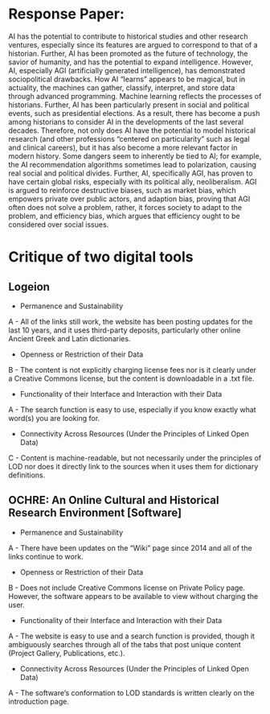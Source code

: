 # Response Paper:

AI has the potential to contribute to historical studies and other research ventures, especially since its features are argued to correspond to that of a historian. Further, AI has been promoted as the future of technology, the savior of humanity, and has the potential to expand intelligence. However, AI, especially AGI (artificially generated intelligence), has demonstrated sociopolitical drawbacks. How AI “learns” appears to be magical, but in actuality, the machines can gather, classify, interpret, and store data through advanced programming. Machine learning reflects the processes of historians. Further, AI has been particularly present in social and political events, such as presidential elections. As a result, there has become a push among historians to consider AI in the developments of the last several decades. Therefore, not only does AI have the potential to model historical research (and other professions “centered on particularity” such as legal and clinical careers), but it has also become a more relevant factor in modern history. Some dangers seem to inherently be tied to AI; for example, the AI recommendation algorithms sometimes lead to polarization, causing real social and political divides. Further, AI, specifically AGI, has proven to have certain global risks, especially with its political ally, neoliberalism. AGI is argued to reinforce destructive biases, such as market bias, which empowers private over public actors, and adaption bias, proving that AGI often does not solve a problem, rather, it forces society to adapt to the problem, and efficiency bias, which argues that efficiency ought to be considered over social issues. 

# Critique of two digital tools

## Logeion

- Permanence and Sustainability

A - All of the links still work, the website has been posting updates for the last 10 years, and it uses third-party deposits, particularly other online Ancient Greek and Latin dictionaries. 

- Openness or Restriction of their Data

B - The content is not explicitly charging license fees nor is it clearly under a Creative Commons license, but the content is downloadable in a .txt file. 

- Functionality of their Interface and Interaction with their Data

A - The search function is easy to use, especially if you know exactly what word(s) you are looking for. 

- Connectivity Across Resources (Under the Principles of Linked Open Data)

C - Content is machine-readable, but not necessarily under the principles of LOD nor does it directly link to the sources when it uses them for dictionary definitions. 

## OCHRE: An Online Cultural and Historical Research Environment [Software]

- Permanence and Sustainability

A - There have been updates on the “Wiki” page since 2014 and all of the links continue to work. 

- Openness or Restriction of their Data

B - Does not include Creative Commons license on Private Policy page. However, the software appears to be available to view without charging the user. 

- Functionality of their Interface and Interaction with their Data

A - The website is easy to use and a search function is provided, though it ambiguously searches through all of the tabs that post unique content (Project Gallery, Publications, etc.). 

- Connectivity Across Resources (Under the Principles of Linked Open Data)

A - The software’s conformation to LOD standards is written clearly on the introduction page. 
